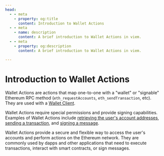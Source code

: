 ```yaml
---
head:
  - - meta
    - property: og:title
      content: Introduction to Wallet Actions
  - - meta
    - name: description
      content: A brief introduction to Wallet Actions in viem.
  - - meta
    - property: og:description
      content: A brief introduction to Wallet Actions in viem.

---
```


# Introduction to Wallet Actions

Wallet Actions are actions that map one-to-one with a "wallet" or "signable" Ethereum RPC method (`eth_requestAccounts`, `eth_sendTransaction`, etc). They are used with a [Wallet Client](/docs/clients/wallet).

Wallet Actions require special permissions and provide signing capabilities. Examples of Wallet Actions include [retrieving the user's account addresses](/docs/actions/wallet/getAddresses), [sending a transaction](/docs/actions/wallet/sendTransaction), and [signing a message](/docs/actions/wallet/signMessage).

Wallet Actions provide a secure and flexible way to access the user's accounts and perform actions on the Ethereum network. They are commonly used by dapps and other applications that need to execute transactions, interact with smart contracts, or sign messages.